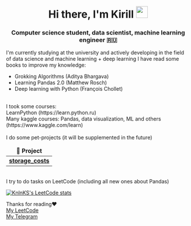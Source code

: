 <h1 align="center">Hi there, I'm Kirill</a> 
<img src="https://github.com/blackcater/blackcater/raw/main/images/Hi.gif" height="32"/></h1>
<h3 align="center">Computer science student, data scientist, machine learning engineer 🇷🇺 </h3>

I'm currently studying at the university and actively developing in the field of data science and machine learning + deep learning
I have read some books to improve my knowledge:
* Grokking Algorithms (Aditya Bhargava)
* Learning Pandas 2.0 (Matthew Rosch)
* Deep learning with Python (François Chollet)
<br>
I took some courses: <br>
LearnPython (https://learn.python.ru) <br>
Many kaggle courses: Pandas, data visualization, ML and others (https://www.kaggle.com/learn)
<br>
<br>
I do some pet-projects (it will be supplemented in the future)
<table>
  <thead align="center">
    <tr border: none;>
      <td><b>📘 Project</b></td>
    </tr>
  </thead>
  <tbody>
    <tr>
      <td><a href="https://github.com/KirillKlem/storage_costs"><b>storage_costs</b></a></td>
    </tr>
  </tbody>
</table>

<br>
I try to do tasks on LeetCode (including all new ones about Pandas) <br>

[![KnlnKS's LeetCode stats](https://leetcode-stats-six.vercel.app/api?username=KlemKirill)](https://github.com/madushadhanushka/github-readme)

Thanks for reading❤️ <br>
[My LeetCode](https://leetcode.com/KlemKirill/) <br>
[My Telegram](https://t.me/klemkirill) <br>

<!--


- 🔭 I’m currently working on ...
- 🌱 I’m currently learning ...
- 👯 I’m looking to collaborate on ...
- 🤔 I’m looking for help with ...
- 💬 Ask me about ...
- 📫 How to reach me: ...
- 😄 Pronouns: ...
- ⚡ Fun fact: ...
-->
